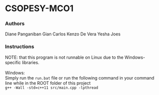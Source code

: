 # CSOPESY-MCO1
### Authors 
Diane Panganiban
Gian Carlos
Kenzo De Vera
Yesha Joes

### Instructions
NOTE: that this program is not runnable on Linux due to the Windows-specific libraries.<br>
<br>
Windows:<br>
Simply run the ```run.bat``` file or run the following command in your command line while in the ROOT folder of this project<br>
```g++ -Wall -std=c++11 src/main.cpp -lpthread```